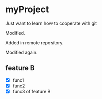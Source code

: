 # myProject
Just want to learn how to cooperate with git

Modified.

Added in remote repository.

Modified again.

## feature B

- [x] func1
- [x] func2
- [x] func3 of feature B